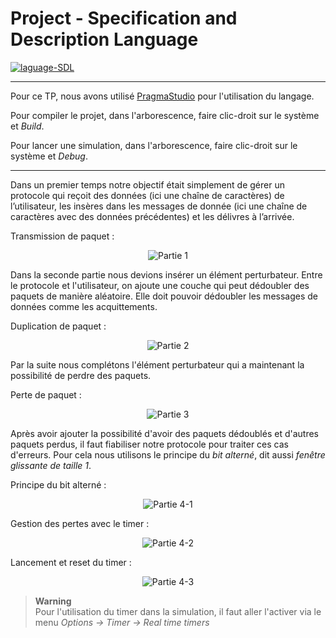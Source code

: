# Project - Specification and Description Language

<a href="https://www.pragmadev.com/">
  <img src="https://img.shields.io/badge/language-SDL-3dc1c6?style=flat-square" alt="laguage-SDL" />
</a>

---

Pour ce TP, nous avons utilisé <a href="https://www.pragmadev.com/">PragmaStudio</a> pour l'utilisation du langage.

Pour compiler le projet, dans l'arborescence, faire clic-droit sur le système et *Build*.

Pour lancer une simulation, dans l'arborescence, faire clic-droit sur le système et *Debug*.

---

Dans un premier temps notre objectif était simplement de gérer un protocole qui reçoit des données (ici une chaîne de caractères) de l’utilisateur, les insères dans les messages de donnée (ici une chaîne de caractères avec des données précédentes) et les délivres à l’arrivée.

Transmission de paquet :

<p align="center">
  <img src=/Documents/partie1.png alt="Partie 1" />
</p>


Dans la seconde partie nous devions insérer un élément perturbateur. Entre le protocole et l'utilisateur, on ajoute une couche qui peut dédoubler des paquets de manière aléatoire. Elle doit pouvoir dédoubler les messages de données comme les acquittements.

Duplication de paquet :

<p align="center">
  <img src=/Documents/partie2.png alt="Partie 2" />
</p>


Par la suite nous complétons l'élément perturbateur qui a maintenant la possibilité de perdre des paquets.

Perte de paquet :
<p align="center">
  <img src=/Documents/partie3.png alt="Partie 3" />
</p>


Après avoir ajouter la possibilité d'avoir des paquets dédoublés et d'autres paquets perdus, il faut fiabiliser notre protocole pour traiter ces cas d'erreurs.
Pour cela nous utilisons le principe du *bit alterné*, dit aussi *fenêtre glissante de taille 1*.

Principe du bit alterné :
<p align="center">
  <img src=/Documents/partie4-1.png alt="Partie 4-1" />
</p>

Gestion des pertes avec le timer :
<p align="center">
  <img src=/Documents/partie4-2.png alt="Partie 4-2" />
</p>

Lancement et reset du timer :
<p align="center">
  <img src=/Documents/partie4-3.png alt="Partie 4-3" />
</p>

> **Warning**<br>
> Pour l'utilisation du timer dans la simulation, il faut aller l'activer via le menu *Options → Timer → Real time timers*

